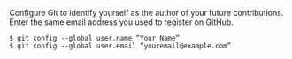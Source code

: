Configure Git to identify yourself as the author of your future
contributions. Enter the same email address you used to register on
GitHub.

``` console
$ git config --global user.name “Your Name”
$ git config --global user.email “youremail@example.com”
```
